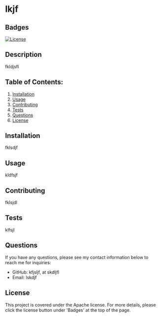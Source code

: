 
  # lkjf

  ## Badges
  [![License](https://img.shields.io/badge/License-Apache_2.0-blue.svg)](https://opensource.org/licenses/Apache-2.0)

  ## Description
  fkldjsfl 

  ## Table of Contents:
  1. [Installation](#installation)
  2. [Usage](#usage)  
  3. [Contributing](#contributing)
  4. [Tests](#tests)
  5. [Questions](#questions)
  6. [License](#license)


## Installation
fklsdjf

## Usage
kldfsjf

## Contributing
fklsjdl

## Tests
klfsjl

## Questions
If you have any questions, please see my contact information below to reach me for inquiries:
* GitHub: kfjsljf, at skdljfl
* Email: lskdjf

## License
This project is covered under the Apache license. For more details, please click the license button under 'Badges' at the top of the page.
